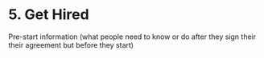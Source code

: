 # 5. Get Hired

Pre-start information \(what people need to know or do after they sign their their agreement but before they start\)

